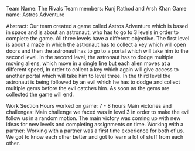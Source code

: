 Team Name: The Rivals
Team members: Kunj Rathod and Arsh Khan
Game name: Astros Adventure


Abstract: Our team created a game called Astros Adventure which is based in space and is about an astronaut, who has to go to 3 levels in order to complete the game. All three levels have a different objective. The first level is about a maze in which the astronaut has to collect a key which will open doors and then the astronaut has to go to a portal which will take him to the second level. In the second level, the astronaut has to dodge multiple moving aliens, which move in a single line but each alien moves at a different speed, In order to collect a key which again will give access to another portal which will take him to level three. In the third level the astronaut is being followed by an evil which he has to dodge and collect multiple gems before the evil catches him. As soon as the gems are collected the game will end.

Work Section
Hours worked on game: 7 - 8 hours
Main victories and challenges: Main challenge we faced was in level 3 in order to make the evil follow us in a random motion. The main victory was coming up with new ideas for new levels and completing assignments on time.
Working with a partner: Working with a partner was a first time experience for both of us. We got to know each other better and got to learn a lot of stuff from each other.
